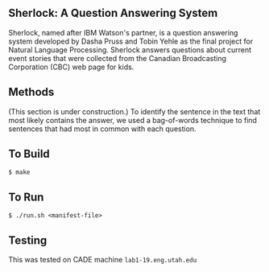 Sherlock: A Question Answering System
--------
Sherlock, named after IBM Watson's partner, is a question answering system developed by Dasha Pruss and Tobin Yehle as the final project for Natural Language Processing. Sherlock answers questions about current event stories that were collected from the Canadian Broadcasting Corporation (CBC) web page for kids. 

Methods
-------
(This section is under construction.) To identify the sentence in the text that most likely contains the answer, we used a bag-of-words technique to find sentences that had most in common with each question.

To Build
--------
`$ make`


To Run
------
`$ ./run.sh <manifest-file>`


Testing
-------
This was tested on CADE machine `lab1-19.eng.utah.edu`